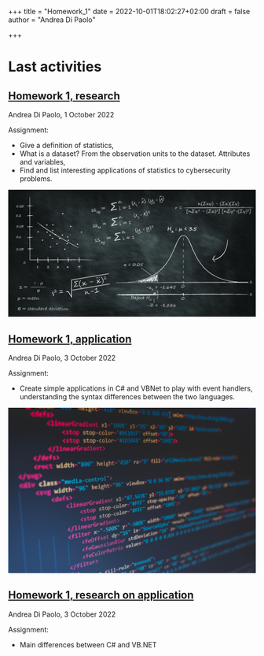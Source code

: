 +++
title = "Homework_1"
date = 2022-10-01T18:02:27+02:00
draft = false
author = "Andrea Di Paolo"

+++

# Last activities
## [Homework 1, research](https://AndreaDipa.github.io/post/homework_1/homework_1_research/) 

Andrea Di Paolo, 1 October 2022


Assignment: 
<ul>
    <li> Give a definition of statistics, </li>
    <li> What is a dataset? From the observation units to the dataset. Attributes and variables, </li>
    <li> Find and list interesting applications of statistics to cybersecurity problems. </li>
</ul>

![Image alt](post/homework_1/homework_1_research/images/statistics-analytics-index.jpg)

## [Homework 1, application](https://AndreaDipa.github.io/post/homework_1/homework_1_application/) 

Andrea Di Paolo, 3 October 2022


Assignment: 
<ul>

<li> Create simple applications in C# and VBNet to play with event handlers, understanding the syntax differences between the two languages.</li>
</ul>

![Image alt](post/homework_1/homework_1_research/images/code.jpg)

## [Homework 1, research on application](https://AndreaDipa.github.io/post/homework_1/homework_1_ra/) 
Andrea Di Paolo, 3 October 2022

Assignment: 
<ul>

<li> Main differences between C# and VB.NET</li>
</ul>
<!--more-->
